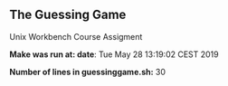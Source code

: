 ## The Guessing Game
Unix Workbench Course Assigment

**Make was run at: date**: 
Tue May 28 13:19:02 CEST 2019

**Number of lines in guessinggame.sh:** 
30

